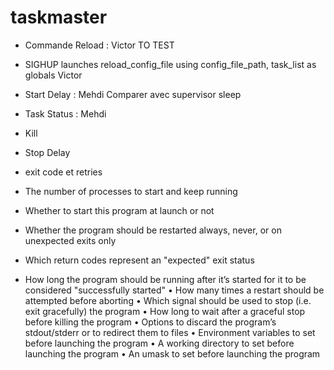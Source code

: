 # taskmaster

- Commande Reload : Victor TO TEST 
- SIGHUP launches reload_config_file using config_file_path, task_list as globals Victor
- Start Delay : Mehdi Comparer avec supervisor sleep
- Task Status : Mehdi
- Kill 
- Stop Delay
- exit code et retries

- The number of processes to start and keep running
- Whether to start this program at launch or not
- Whether the program should be restarted always, never, or on unexpected exits only
- Which return codes represent an "expected" exit status
- How long the program should be running after it’s started for it to be considered
"successfully started"
• How many times a restart should be attempted before aborting
• Which signal should be used to stop (i.e. exit gracefully) the program
• How long to wait after a graceful stop before killing the program
• Options to discard the program’s stdout/stderr or to redirect them to files
• Environment variables to set before launching the program
• A working directory to set before launching the program
• An umask to set before launching the program